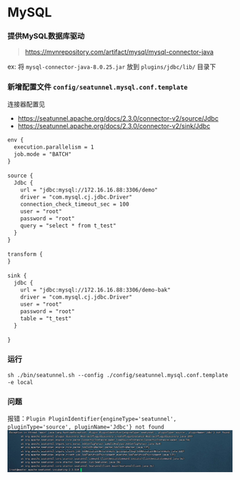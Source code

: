 # MySQL

### 提供MySQL数据库驱动

> https://mvnrepository.com/artifact/mysql/mysql-connector-java

ex: 将 `mysql-connector-java-8.0.25.jar` 放到 `plugins/jdbc/lib/` 目录下

### 新增配置文件 `config/seatunnel.mysql.conf.template`

连接器配置见

- https://seatunnel.apache.org/docs/2.3.0/connector-v2/source/Jdbc
- https://seatunnel.apache.org/docs/2.3.0/connector-v2/sink/Jdbc

```
env { 
  execution.parallelism = 1
  job.mode = "BATCH"
}
 
source {
  Jdbc {
    url = "jdbc:mysql://172.16.16.88:3306/demo"
    driver = "com.mysql.cj.jdbc.Driver"
    connection_check_timeout_sec = 100
    user = "root"
    password = "root"
    query = "select * from t_test"
  }
}
 
transform {
}
 
sink {
  jdbc {
    url = "jdbc:mysql://172.16.16.88:3306/demo-bak"
    driver = "com.mysql.cj.jdbc.Driver"
    user = "root"
    password = "root"
    table = "t_test"
  }
  
}
```

### 运行

```shell
sh ./bin/seatunnel.sh --config ./config/seatunnel.mysql.conf.template -e local
```

### 问题

报错：`Plugin PluginIdentifier{engineType='seatunnel', pluginType='source', pluginName='Jdbc'} not found`
![img.png](images/jdbc-not-found.png)
